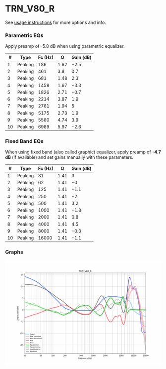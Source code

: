# TRN_V80_R
See [usage instructions](https://github.com/jaakkopasanen/AutoEq#usage) for more options and info.

### Parametric EQs
Apply preamp of -5.8 dB when using parametric equalizer.

|   # | Type    |   Fc (Hz) |    Q |   Gain (dB) |
|-----|---------|-----------|------|-------------|
|   1 | Peaking |       186 | 1.62 |        -2.5 |
|   2 | Peaking |       461 | 3.8  |         0.7 |
|   3 | Peaking |       681 | 1.48 |         2.3 |
|   4 | Peaking |      1458 | 1.67 |        -3.3 |
|   5 | Peaking |      1826 | 2.71 |        -0.7 |
|   6 | Peaking |      2214 | 3.87 |         1.9 |
|   7 | Peaking |      2761 | 1.94 |         5   |
|   8 | Peaking |      5175 | 2.73 |         1.9 |
|   9 | Peaking |      5580 | 4.74 |         3.9 |
|  10 | Peaking |      6989 | 5.97 |        -2.6 |

### Fixed Band EQs
When using fixed band (also called graphic) equalizer, apply preamp of **-4.7 dB** (if available) and set gains manually with these parameters.

|   # | Type    |   Fc (Hz) |    Q |   Gain (dB) |
|-----|---------|-----------|------|-------------|
|   1 | Peaking |        31 | 1.41 |         3   |
|   2 | Peaking |        62 | 1.41 |        -0   |
|   3 | Peaking |       125 | 1.41 |        -1.1 |
|   4 | Peaking |       250 | 1.41 |        -2   |
|   5 | Peaking |       500 | 1.41 |         3.2 |
|   6 | Peaking |      1000 | 1.41 |        -1.8 |
|   7 | Peaking |      2000 | 1.41 |         0.8 |
|   8 | Peaking |      4000 | 1.41 |         4.5 |
|   9 | Peaking |      8000 | 1.41 |        -0.3 |
|  10 | Peaking |     16000 | 1.41 |        -1.1 |

### Graphs
![](./TRN_V80_R.png)
